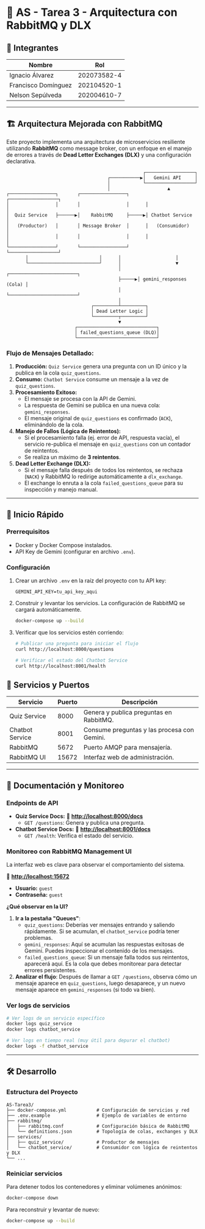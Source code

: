 # 📝 AS - Tarea 3 - Arquitectura con RabbitMQ y DLX

## 👥 Integrantes
| Nombre              | Rol      |
|---------------------|----------------|
| Ignacio Álvarez     | 202073582-4    |
| Francisco Domínguez | 202104520-1    |
| Nelson Sepúlveda    | 202004610-7    |

---

## 🏗️ Arquitectura Mejorada con RabbitMQ

Este proyecto implementa una arquitectura de microservicios resiliente utilizando **RabbitMQ** como message broker, con un enfoque en el manejo de errores a través de **Dead Letter Exchanges (DLX)** y una configuración declarativa.

```
                                                  ┌──────────────────┐
                                     ┌───────────▶│   Gemini API     │
                                     │            └──────────────────┘
                                     │                     ▲
┌─────────────────┐       ┌─────────────────┐      ┌──────────────────┐
│                 │       │                 │      │                  │
│  Quiz Service   ├──────▶│    RabbitMQ     ├─────▶│ Chatbot Service  │
│   (Productor)   │       │ Message Broker  │      │   (Consumidor)   │
│                 │       │                 │      │                  │
└─────────────────┘       └─────────────────┘      └──────────────────┘
       │                          │      │                    │
       └──────────────────────────┘      │                    ▼
                                         │      ┌─────────────────────────┐
                                         ├─────▶│ gemini_responses (Cola) │
                                         │      └─────────────────────────┘
                                         │
                               ┌─────────┴─────────┐
                               │ Dead Letter Logic │
                               └─────────┬─────────┘
                                         ▼
                         ┌─────────────────────────────┐
                         │ failed_questions_queue (DLQ)│
                         └─────────────────────────────┘
```

### Flujo de Mensajes Detallado:
1.  **Producción:** `Quiz Service` genera una pregunta con un ID único y la publica en la cola `quiz_questions`.
2.  **Consumo:** `Chatbot Service` consume un mensaje a la vez de `quiz_questions`.
3.  **Procesamiento Exitoso:**
    *   El mensaje se procesa con la API de Gemini.
    *   La respuesta de Gemini se publica en una nueva cola: `gemini_responses`.
    *   El mensaje original de `quiz_questions` es confirmado (`ACK`), eliminándolo de la cola.
4.  **Manejo de Fallos (Lógica de Reintentos):**
    *   Si el procesamiento falla (ej. error de API, respuesta vacía), el servicio re-publica el mensaje en `quiz_questions` con un contador de reintentos.
    *   Se realiza un máximo de **3 reintentos**.
5.  **Dead Letter Exchange (DLX):**
    *   Si el mensaje falla después de todos los reintentos, se rechaza (`NACK`) y RabbitMQ lo redirige automáticamente a `dlx_exchange`.
    *   El exchange lo enruta a la cola `failed_questions_queue` para su inspección y manejo manual.

---


## 🚀 Inicio Rápido

### Prerrequisitos
- Docker y Docker Compose instalados.
- API Key de Gemini (configurar en archivo `.env`).

### Configuración

1.  Crear un archivo `.env` en la raíz del proyecto con tu API key:
    ```env
    GEMINI_API_KEY=tu_api_key_aqui
    ```

2.  Construir y levantar los servicios. La configuración de RabbitMQ se cargará automáticamente.
    ```bash
    docker-compose up --build
    ```

3.  Verificar que los servicios estén corriendo:
    ```bash
    # Publicar una pregunta para iniciar el flujo
    curl http://localhost:8000/questions

    # Verificar el estado del Chatbot Service
    curl http://localhost:8001/health
    ```

## 🔌 Servicios y Puertos

| Servicio          | Puerto | Descripción                                    |
|-------------------|--------|------------------------------------------------|
| Quiz Service      | 8000   | Genera y publica preguntas en RabbitMQ.        |
| Chatbot Service   | 8001   | Consume preguntas y las procesa con Gemini.    |
| RabbitMQ          | 5672   | Puerto AMQP para mensajería.                   |
| RabbitMQ UI       | 15672  | Interfaz web de administración.                |

---

## 📖 Documentación y Monitoreo

### Endpoints de API
-   **Quiz Service Docs:** 🔗 **[http://localhost:8000/docs](http://localhost:8000/docs)**
    -   `GET /questions`: Genera y publica una pregunta.
-   **Chatbot Service Docs:** 🔗 **[http://localhost:8001/docs](http://localhost:8001/docs)**
    -   `GET /health`: Verifica el estado del servicio.

### Monitoreo con RabbitMQ Management UI
La interfaz web es clave para observar el comportamiento del sistema.

🔗 **[http://localhost:15672](http://localhost:15672)**
-   **Usuario:** `guest`
-   **Contraseña:** `guest`

**¿Qué observar en la UI?**
1.  **Ir a la pestaña "Queues"**:
    -   `quiz_questions`: Deberías ver mensajes entrando y saliendo rápidamente. Si se acumulan, el `chatbot_service` podría tener problemas.
    -   `gemini_responses`: Aquí se acumulan las respuestas exitosas de Gemini. Puedes inspeccionar el contenido de los mensajes.
    -   `failed_questions_queue`: Si un mensaje falla todos sus reintentos, aparecerá aquí. Es la cola que debes monitorear para detectar errores persistentes.
2.  **Analizar el flujo**: Después de llamar a `GET /questions`, observa cómo un mensaje aparece en `quiz_questions`, luego desaparece, y un nuevo mensaje aparece en `gemini_responses` (si todo va bien).

### Ver logs de servicios
```bash
# Ver logs de un servicio específico
docker logs quiz_service
docker logs chatbot_service

# Ver logs en tiempo real (muy útil para depurar el chatbot)
docker logs -f chatbot_service
```

---

## 🛠️ Desarrollo

### Estructura del Proyecto
```
AS-Tarea3/
├── docker-compose.yml           # Configuración de servicios y red
├── .env.example                 # Ejemplo de variables de entorno
├── rabbitmq/
│   ├── rabbitmq.conf            # Configuración básica de RabbitMQ
│   └── definitions.json         # Topología de colas, exchanges y DLX
├── services/
│   ├── quiz_service/            # Productor de mensajes
│   └── chatbot_service/         # Consumidor con lógica de reintentos y DLX
└── ...
```

### Reiniciar servicios
Para detener todos los contenedores y eliminar volúmenes anónimos:
```bash
docker-compose down
```
Para reconstruir y levantar de nuevo:
```bash
docker-compose up --build
```
